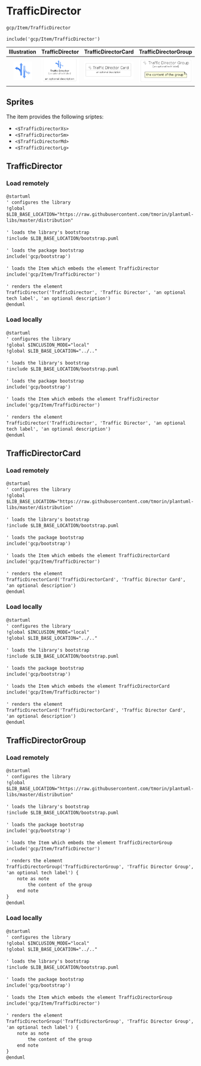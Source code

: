 # TrafficDirector


```text
gcp/Item/TrafficDirector
```

```text
include('gcp/Item/TrafficDirector')
```



| Illustration | TrafficDirector | TrafficDirectorCard | TrafficDirectorGroup |
| :---: | :---: | :---: | :---: |
| ![illustration for Illustration](../../gcp/Item/TrafficDirector.png) | ![illustration for TrafficDirector](../../gcp/Item/TrafficDirector.Local.png) | ![illustration for TrafficDirectorCard](../../gcp/Item/TrafficDirectorCard.Local.png) | ![illustration for TrafficDirectorGroup](../../gcp/Item/TrafficDirectorGroup.Local.png) |



## Sprites
The item provides the following sriptes:

- `<$TrafficDirectorXs>`
- `<$TrafficDirectorSm>`
- `<$TrafficDirectorMd>`
- `<$TrafficDirectorLg>`





## TrafficDirector

### Load remotely
```plantuml
@startuml
' configures the library
!global $LIB_BASE_LOCATION="https://raw.githubusercontent.com/tmorin/plantuml-libs/master/distribution"

' loads the library's bootstrap
!include $LIB_BASE_LOCATION/bootstrap.puml

' loads the package bootstrap
include('gcp/bootstrap')

' loads the Item which embeds the element TrafficDirector
include('gcp/Item/TrafficDirector')

' renders the element
TrafficDirector('TrafficDirector', 'Traffic Director', 'an optional tech label', 'an optional description')
@enduml
```

### Load locally
```plantuml
@startuml
' configures the library
!global $INCLUSION_MODE="local"
!global $LIB_BASE_LOCATION="../.."

' loads the library's bootstrap
!include $LIB_BASE_LOCATION/bootstrap.puml

' loads the package bootstrap
include('gcp/bootstrap')

' loads the Item which embeds the element TrafficDirector
include('gcp/Item/TrafficDirector')

' renders the element
TrafficDirector('TrafficDirector', 'Traffic Director', 'an optional tech label', 'an optional description')
@enduml
```

## TrafficDirectorCard

### Load remotely
```plantuml
@startuml
' configures the library
!global $LIB_BASE_LOCATION="https://raw.githubusercontent.com/tmorin/plantuml-libs/master/distribution"

' loads the library's bootstrap
!include $LIB_BASE_LOCATION/bootstrap.puml

' loads the package bootstrap
include('gcp/bootstrap')

' loads the Item which embeds the element TrafficDirectorCard
include('gcp/Item/TrafficDirector')

' renders the element
TrafficDirectorCard('TrafficDirectorCard', 'Traffic Director Card', 'an optional description')
@enduml
```

### Load locally
```plantuml
@startuml
' configures the library
!global $INCLUSION_MODE="local"
!global $LIB_BASE_LOCATION="../.."

' loads the library's bootstrap
!include $LIB_BASE_LOCATION/bootstrap.puml

' loads the package bootstrap
include('gcp/bootstrap')

' loads the Item which embeds the element TrafficDirectorCard
include('gcp/Item/TrafficDirector')

' renders the element
TrafficDirectorCard('TrafficDirectorCard', 'Traffic Director Card', 'an optional description')
@enduml
```

## TrafficDirectorGroup

### Load remotely
```plantuml
@startuml
' configures the library
!global $LIB_BASE_LOCATION="https://raw.githubusercontent.com/tmorin/plantuml-libs/master/distribution"

' loads the library's bootstrap
!include $LIB_BASE_LOCATION/bootstrap.puml

' loads the package bootstrap
include('gcp/bootstrap')

' loads the Item which embeds the element TrafficDirectorGroup
include('gcp/Item/TrafficDirector')

' renders the element
TrafficDirectorGroup('TrafficDirectorGroup', 'Traffic Director Group', 'an optional tech label') {
    note as note
        the content of the group
    end note
}
@enduml
```

### Load locally
```plantuml
@startuml
' configures the library
!global $INCLUSION_MODE="local"
!global $LIB_BASE_LOCATION="../.."

' loads the library's bootstrap
!include $LIB_BASE_LOCATION/bootstrap.puml

' loads the package bootstrap
include('gcp/bootstrap')

' loads the Item which embeds the element TrafficDirectorGroup
include('gcp/Item/TrafficDirector')

' renders the element
TrafficDirectorGroup('TrafficDirectorGroup', 'Traffic Director Group', 'an optional tech label') {
    note as note
        the content of the group
    end note
}
@enduml
```


